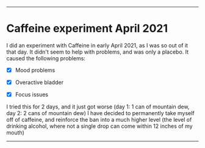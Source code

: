 
***

# Caffeine experiment April 2021

I did an experiment with Caffeine in early April 2021, as I was so out of it that day. It didn't seem to help with problems, and was only a placebo. It caused the following problems:

- [x] Mood problems

- [x] Overactive bladder

- [x] Focus issues

I tried this for 2 days, and it just got worse (day 1: 1 can of mountain dew, day 2: 2 cans of mountain dew) I have decided to permanently take myself off of caffeine, and reinforce the ban into a much higher level (the level of drinking alcohol, where not a single drop can come within 12 inches of my mouth)

***
